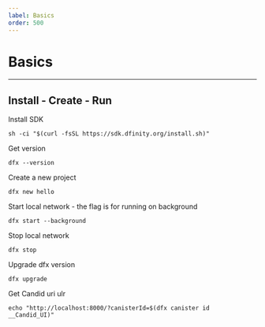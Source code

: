 ```yaml
---
label: Basics
order: 500
---
```


# Basics

---

## Install - Create - Run

Install SDK

```
sh -ci "$(curl -fsSL https://sdk.dfinity.org/install.sh)"
```

Get version

```
dfx --version
```

Create a new project

```
dfx new hello
```

Start local network - the flag is for running on background

```
dfx start --background
```

Stop local network

```
dfx stop
```

Upgrade dfx version

```
dfx upgrade
```

Get Candid uri ulr

```
echo "http://localhost:8000/?canisterId=$(dfx canister id __Candid_UI)"
```
